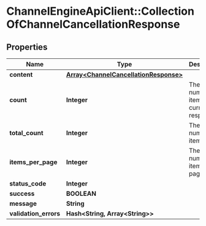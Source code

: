 # ChannelEngineApiClient::CollectionOfChannelCancellationResponse

## Properties
Name | Type | Description | Notes
------------ | ------------- | ------------- | -------------
**content** | [**Array&lt;ChannelCancellationResponse&gt;**](ChannelCancellationResponse.md) |  | [optional] 
**count** | **Integer** | The number of items in the current response | [optional] 
**total_count** | **Integer** | The total number of items | [optional] 
**items_per_page** | **Integer** | The number of items per page | [optional] 
**status_code** | **Integer** |  | [optional] 
**success** | **BOOLEAN** |  | [optional] 
**message** | **String** |  | [optional] 
**validation_errors** | **Hash&lt;String, Array&lt;String&gt;&gt;** |  | [optional] 


